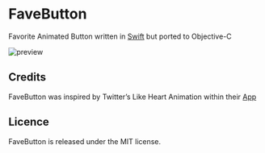 # FaveButton


Favorite Animated Button written in [Swift](https://github.com/xhamr/fave-button) but ported to Objective-C


![preview](https://github.com/tljackyi/fave-button/blob/master/Favorite.gif)



## Credits

FaveButton was inspired by Twitter’s Like Heart Animation within their [App](https://itunes.apple.com/us/app/twitter/id333903271)


## Licence

FaveButton is released under the MIT license.











